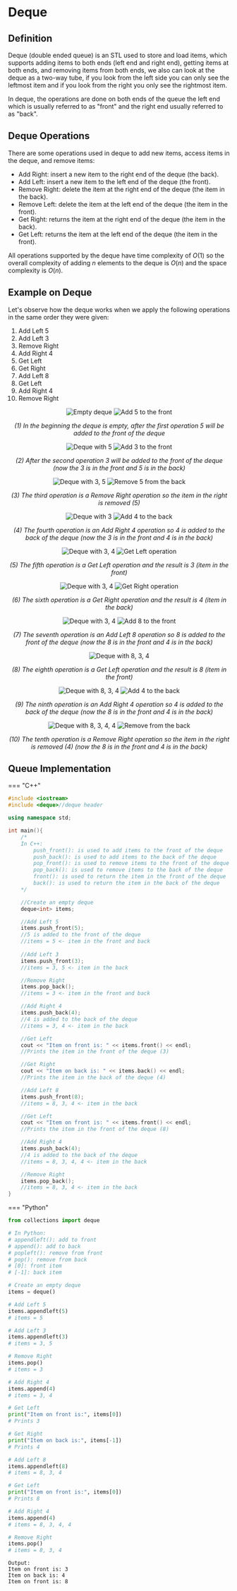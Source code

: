 # Deque
## Definition

Deque (double ended queue) is an STL used to store and load items, which supports adding items to both ends (left end and right end), getting items at both ends, and removing items from both ends, we also can look at the deque as a two-way tube, if you look from the left side you can only see the leftmost item and if you look from the right you only see the rightmost item.

In deque, the operations are done on both ends of the queue the left end which is usually referred to as "front" and the right end usually referred to as "back".

## Deque Operations
There are some operations used in deque to add new items, access items in the deque, and remove items:

* Add Right: insert a new item to the right end of the deque (the back).
* Add Left: insert a new item to the left end of the deque (the front).
* Remove Right: delete the item at the right end of the deque (the item in the back).
* Remove Left: delete the item at the left end of the deque (the item in the front).
* Get Right: returns the item at the right end of the deque (the item in the back).
* Get Left: returns the item at the left end of the deque (the item in the front).

All operations supported by the deque have time complexity of $O(1)$ so the overall complexity of adding $n$ elements to the deque is $O(n)$ and the space complexity is $O(n)$.

## Example on Deque
Let's observe how the deque works when we apply the following operations in the same order they were given:

1. Add Left 5
2. Add Left 3
3. Remove Right
4. Add Right 4
5. Get Left
6. Get Right
7. Add Left 8
8. Get Left
9. Add Right 4
10. Remove Right

<div align="center">
    <img src="images/example_1_1.png" alt="Empty deque">
    <img src="images/example_1_2.png" alt="Add 5 to the front">
    <p><em>(1) In the beginning the deque is empty, after the first operation 5 will be added to the front of the deque</em></p>
</div>

<div align="center">
    <img src="images/example_2_1.png" alt="Deque with 5">
    <img src="images/example_2_2.png" alt="Add 3 to the front">
    <p><em>(2) After the second operation 3 will be added to the front of the deque (now the 3 is in the front and 5 is in the back)</em></p>
</div>

<div align="center">
    <img src="images/example_3_1.png" alt="Deque with 3, 5">
    <img src="images/example_3_2.png" alt="Remove 5 from the back">
    <p><em>(3) The third operation is a Remove Right operation so the item in the right is removed (5)</em></p>
</div>

<div align="center">
    <img src="images/example_4_1.png" alt="Deque with 3">
    <img src="images/example_4_2.png" alt="Add 4 to the back">
    <p><em>(4) The fourth operation is an Add Right 4 operation so 4 is added to the back of the deque (now the 3 is in the front and 4 is in the back)</em></p>
</div>

<div align="center">
    <img src="images/example_5_1.png" alt="Deque with 3, 4">
    <img src="images/example_5_2.png" alt="Get Left operation">
    <p><em>(5) The fifth operation is a Get Left operation and the result is 3 (item in the front)</em></p>
</div>

<div align="center">
    <img src="images/example_6_1.png" alt="Deque with 3, 4">
    <img src="images/example_6_2.png" alt="Get Right operation">
    <p><em>(6) The sixth operation is a Get Right operation and the result is 4 (item in the back)</em></p>
</div>

<div align="center">
    <img src="images/example_7_1.png" alt="Deque with 3, 4">
    <img src="images/example_7_2.png" alt="Add 8 to the front">
    <p><em>(7) The seventh operation is an Add Left 8 operation so 8 is added to the front of the deque (now the 8 is in the front and 4 is in the back)</em></p>
</div>

<div align="center">
    <img src="images/example_8_1.png" alt="Deque with 8, 3, 4">
    <p><em>(8) The eighth operation is a Get Left operation and the result is 8 (item in the front)</em></p>
</div>

<div align="center">
    <img src="images/example_9_1.png" alt="Deque with 8, 3, 4">
    <img src="images/example_9_2.png" alt="Add 4 to the back">
    <p><em>(9) The ninth operation is an Add Right 4 operation so 4 is added to the back of the deque (now the 8 is in the front and 4 is in the back)</em></p>
</div>

<div align="center">
    <img src="images/example_10_1.png" alt="Deque with 8, 3, 4, 4">
    <img src="images/example_10_2.png" alt="Remove from the back">
    <p><em>(10) The tenth operation is a Remove Right operation so the item in the right is removed (4) (now the 8 is in the front and 4 is in the back)</em></p>
</div>


## Queue Implementation
=== "C++"
```c++
#include <iostream>
#include <deque>//deque header

using namespace std;

int main(){
    /*
    In C++:
        push_front(): is used to add items to the front of the deque
        push_back(): is used to add items to the back of the deque
        pop_front(): is used to remove items to the front of the deque
        pop_back(): is used to remove items to the back of the deque
        front(): is used to return the item in the front of the deque
        back(): is used to return the item in the back of the deque
    */

    //Create an empty deque
    deque<int> items;

    //Add Left 5
    items.push_front(5);
    //5 is added to the front of the deque 
    //items = 5 <- item in the front and back
        
    //Add Left 3
    items.push_front(3);
    //items = 3, 5 <- item in the back

    //Remove Right
    items.pop_back();
    //items = 3 <- item in the front and back

    //Add Right 4
    items.push_back(4);
    //4 is added to the back of the deque 
    //items = 3, 4 <- item in the back

    //Get Left
    cout << "Item on front is: " << items.front() << endl;
    //Prints the item in the front of the deque (3)

    //Get Right
    cout << "Item on back is: " << items.back() << endl;
    //Prints the item in the back of the deque (4)

    //Add Left 8
    items.push_front(8);
    //items = 8, 3, 4 <- item in the back

    //Get Left
    cout << "Item on front is: " << items.front() << endl;
    //Prints the item in the front of the deque (8)

    //Add Right 4
    items.push_back(4);
    //4 is added to the back of the deque 
    //items = 8, 3, 4, 4 <- item in the back

    //Remove Right
    items.pop_back();
    //items = 8, 3, 4 <- item in the back
}
```
=== "Python"
```python
from collections import deque

# In Python:
# appendleft(): add to front
# append(): add to back
# popleft(): remove from front
# pop(): remove from back
# [0]: front item
# [-1]: back item

# Create an empty deque
items = deque()

# Add Left 5
items.appendleft(5)
# items = 5

# Add Left 3
items.appendleft(3)
# items = 3, 5

# Remove Right
items.pop()
# items = 3

# Add Right 4
items.append(4)
# items = 3, 4

# Get Left
print("Item on front is:", items[0])
# Prints 3

# Get Right
print("Item on back is:", items[-1])
# Prints 4

# Add Left 8
items.appendleft(8)
# items = 8, 3, 4

# Get Left
print("Item on front is:", items[0])
# Prints 8

# Add Right 4
items.append(4)
# items = 8, 3, 4, 4

# Remove Right
items.pop()
# items = 8, 3, 4
```

```plaintext
Output:
Item on front is: 3
Item on back is: 4
Item on front is: 8
```

